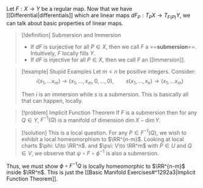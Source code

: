 Let $F:X\to Y$ be a regular map. Now that we have [[Differential|differentials]] which are linear maps $dF_P: T_PX\to T_{F(P)} Y$, we can talk about basic properties of linear maps.

>[!definition] Submersion and Immersion
> -  If $dF$ is surjective for all $P\in X$, then we call $F$ a ==**submersion**==. Intuitively, $F$ locally fills $Y$.
> - If $dF$ is injective for all $P\in X$, then we call $F$ an [[Immersion]].

> [!example] Stupid Examples
> Let $m < n$ be positive integers. Consider:
> $$i(x_1,\dots x_m)\to (x_1,\dots, x_m, 0,\dots, 0),\qquad s(x_1,\dots, x_n)\to (x_1,\dots x_m)$$
> 
> Then $i$ is an immersion while $s$ is a submersion. This is basically all that can happen, locally.

>[!problem]  Implicit Function Theorem
> If $F$ is a submersion then for any $Q\in Y$, $F^{-1}(Q)$ is a manifold of dimension $\dim X - \dim Y$.

>[!solution]
>This is a local question. For any $P\in F^{-1}(Q)$, we wish to exhibit a local homeomorphism to $\RR^{n-m}$. Looking at local charts $\phi: U\to \RR^n$. and $\psi: V\to \RR^m$ with $P\in U$ and $Q\in V$, we observe that $\psi \circ F\circ \phi^{-1}$ is also a submersion.
>
 Thus, we must show $\phi\circ F^{-1} Q$ is locally homeomorphic to $\RR^{n-m}$ inside $\RR^n$. This is just the [[Basic Manifold Exercises#^1292a3|Implicit Function Theorem]].